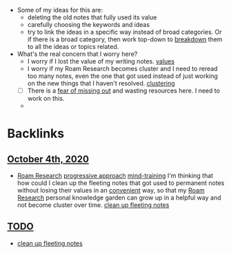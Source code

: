 - Some of my ideas for this are:
    - deleting the old notes that fully used its value
    - carefully choosing the keywords and ideas
    - try to link the ideas in a specific way instead of broad categories. Or if there is a broad category, then work top-down to [breakdown](<breakdown.md>) them to all the ideas or topics related.
- What's the real concern that I worry here?
    - I worry if I lost the value of my writing notes. [values](<values.md>)
    - I worry if my Roam Research becomes cluster and I need to reread too many notes, even the one that got used instead of just working on the new things that I haven't resolved. [clustering](<clustering.md>)
    - [ ] There is a [fear of missing out](<fear of missing out.md>) and wasting resources here. I need to work on this. 
    - 

# Backlinks
## [October 4th, 2020](<October 4th, 2020.md>)
- [Roam Research](<Roam Research.md>) [progressive approach](<progressive approach.md>) [mind-training](<mind-training.md>) I'm thinking that how could I clean up the fleeting notes that got used to permanent notes without losing their values in an [convenient](<convenient.md>) way, so that my [Roam Research](<Roam Research.md>) personal knowledge garden can grow up in a helpful way and not become cluster over time. [clean up fleeting notes](<clean up fleeting notes.md>)

## [TODO](<TODO.md>)
- [clean up fleeting notes](<clean up fleeting notes.md>)


